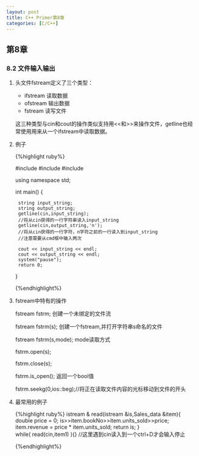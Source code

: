 ```yaml
---
layout: post
title: C++ Primer第8章
categories: [C/C++]
---
```


## 第8章

### 8.2 文件输入输出

1. 头文件fstream定义了三个类型：
	* ifstream   读取数据
	* ofstream	 输出数据
	* fstream	 读写文件

	这三种类型与cin和cout的操作类似支持用<<和>>来操作文件，getline也经常使用用来从一个ifstream中读取数据。

2. 例子

	{%highlight ruby%}
	
	#include<fstream>
	#include<iostream>
	#include<string>
	
	using namespace std;
	
	int main() {
		
		string input_string;
		string output_string; 
		getline(cin,input_string);
		//将从cin获得的一行字符串读入input_string
		getline(cin,output_string,'n');
		//将从cin获得的一行字符，n字符之前的一行读入到input_string
		//注意需要从cmd框中输入两次
	
		cout << input_string << endl;
		cout << output_string << endl;
		system("pause");
		return 0;
	}
	
	{%endhighlight%}

3. fstream中特有的操作

	fstream fstrm;      创建一个未绑定的文件流
	
	fstream fstrm(s);	创建一个fstream,并打开字符串s命名的文件
	
	fstream fstrm(s,mode);  mode读取方式
	
	fstrm.open(s);
	
	fstrm.close(s);
	
	fstrm.is_open();	返回一个bool值

	fstrm.seekg(0,ios::beg);//将正在读取文件内容的光标移动到文件的开头

4. 最常用的例子

	{%highlight ruby%}
	istream & read(istream &is,Sales_data &item){
		double price = 0;
		is>>item.bookNo>>item.units_sold>>price;
		item.revenue = price * item.units_sold;
		return is;
	}	
	while( read(cin,item1) ){}
	//这里遇到cin读入到一个ctrl+D才会输入停止
	
	{%endhighlight%}


